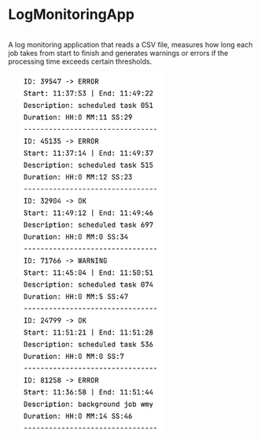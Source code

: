 # LogMonitoringApp


<br>A log monitoring
application that reads a CSV file, measures how long each job takes from start to finish and
generates warnings or errors if the processing time exceeds certain thresholds.

<img src = "/Screenshot 2025-04-04 at 16.21.43.png" width = 300 hspace="20">  
